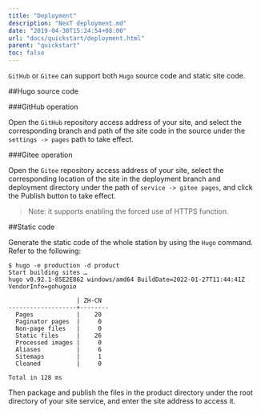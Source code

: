 ```yaml
---
title: "Deployment"
description: "NexT deployment.md"
date: "2019-04-30T15:24:54+08:00"
url: "docs/quickstart/deployment.html"
parent: "quickstart"
toc: false
---
```


`GitHub` or `Gitee` can support both `Hugo` source code and static site code.

##Hugo source code

###GitHub operation

Open the `GitHub` repository access address of your site, and select the corresponding branch and path of the site code in the source under the `settings -> pages` path to take effect.

###Gitee operation

Open the `Gitee` repository access address of your site, select the corresponding location of the site in the deployment branch and deployment directory under the path of `service -> gitee pages`, and click the Publish button to take effect.

> Note: it supports enabling the forced use of HTTPS function.

##Static code

Generate the static code of the whole station by using the `Hugo` command. Refer to the following:

```shell
$ hugo -e production -d product
Start building sites …
hugo v0.92.1-85E2E862 windows/amd64 BuildDate=2022-01-27T11:44:41Z VendorInfo=gohugoio

                   | ZH-CN
-------------------+--------
  Pages            |    20
  Paginator pages  |     0
  Non-page files   |     0
  Static files     |    26
  Processed images |     0
  Aliases          |     6
  Sitemaps         |     1
  Cleaned          |     0

Total in 128 ms
```

Then package and publish the files in the product directory under the root directory of your site service, and enter the site address to access it.
